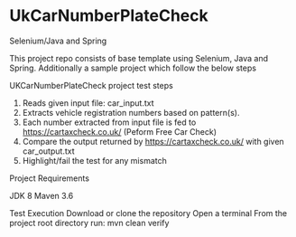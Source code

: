 # UkCarNumberPlateCheck

Selenium/Java and Spring

This project repo consists of base template using Selenium, Java and Spring. Additionally a sample project which follow the below steps

UKCarNumberPlateCheck project test steps
1. Reads given input file: car_input.txt
2. Extracts vehicle registration numbers based on pattern(s).
3. Each number extracted from input file is fed to https://cartaxcheck.co.uk/
(Peform Free Car Check)
4. Compare the output returned by https://cartaxcheck.co.uk/ with given car_output.txt
5. Highlight/fail the test for any mismatch

Project Requirements

JDK 8
Maven 3.6

Test Execution
Download or clone the repository
Open a terminal
From the project root directory run: 
mvn clean verify
